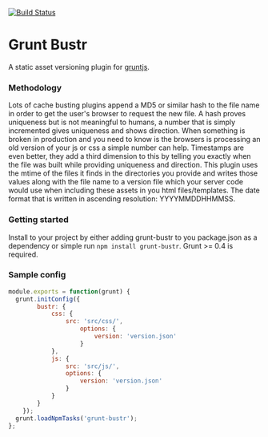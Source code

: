 [![Build Status](https://travis-ci.org/kmulvey/grunt-bustr.svg?branch=master)](https://travis-ci.org/kmulvey/grunt-bustr)

# Grunt Bustr

A static asset versioning plugin for [gruntjs](http://gruntjs.com/). 

### Methodology

Lots of cache busting plugins append a MD5 or similar hash to the file name in order to get the user's browser to request the new file. A hash proves uniqueness but is not meaningful to humans, a number that is simply incremented gives uniqueness and shows direction.  When something is broken in production and you need to know is the browsers is processing an old version of your js or css a simple number can help.  Timestamps are even better, they add a third dimension to this by telling you exactly when the file was built while providing uniqueness and direction.  This plugin uses the mtime of the files it finds in the directories you provide and writes those values along with the file name to a version file which your server code would use when including these assets in you html files/templates.  The date format that is written in ascending resolution: YYYYMMDDHHMMSS.

### Getting started

Install to your project by either adding grunt-bustr to you package.json as a dependency or simple run `npm install grunt-bustr`.  Grunt >= 0.4 is required.



### Sample config

```javascript
module.exports = function(grunt) {
  grunt.initConfig({
		bustr: {
			css: {
				src: 'src/css/',
					options: {
						version: 'version.json'
					}
			},
			js: {
				src: 'src/js/',
				options: {
					version: 'version.json'
				}
			}
		}
	});
  grunt.loadNpmTasks('grunt-bustr');
};
```
